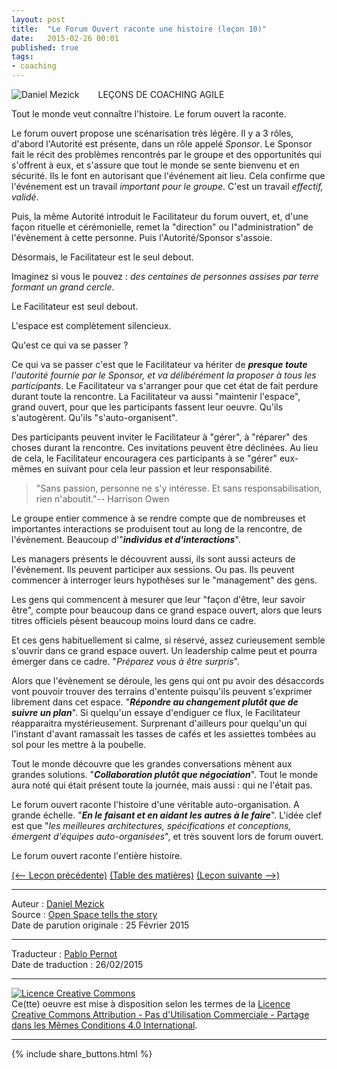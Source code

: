 ```yaml
---
layout: post
title:  "Le Forum Ouvert raconte une histoire (leçon 10)"
date:   2015-02-26 00:01
published: true
tags:
- coaching
---
```


<div align="left" style="float:left; padding-right:30px" >
  <img title="Daniel Mezick" src="{{ site.url }}assets/daniel_mezick/daniel-mezick-10.png" />
</div>
LEÇONS DE COACHING AGILE

Tout le monde veut connaître l'histoire. Le forum ouvert la raconte.

Le forum ouvert propose une scénarisation très légère. Il y a 3 rôles, d'abord l'Autorité est présente, dans un rôle appelé _Sponsor_. Le Sponsor fait le récit des problèmes rencontrés par le groupe et des opportunités qui s'offrent à eux, et s'assure que tout le monde se sente bienvenu et en sécurité. Ils le font en autorisant que l'événement ait lieu. Cela confirme que l'événement est un travail _important pour le groupe_. C'est un travail _effectif, validé_.

Puis, la même Autorité introduit le Facilitateur du forum ouvert, et, d'une façon rituelle et cérémonielle, remet la "direction" ou l"administration" de l'évènement à cette personne. Puis l'Autorité/Sponsor s'assoie.

Désormais, le Facilitateur est le seul debout.

Imaginez si vous le pouvez : _des centaines de personnes assises par terre formant un grand cercle_.

Le Facilitateur est seul debout.

L'espace est complètement silencieux.

Qu'est ce qui va se passer ?

Ce qui va se passer c'est que le Facilitateur va hériter de _**presque toute** l'autorité fournie par le Sponsor, et va délibérément la proposer à tous les participants_. Le Facilitateur va s'arranger pour que cet état de fait perdure durant toute la rencontre. La Facilitateur va aussi "maintenir l'espace", grand ouvert, pour que les participants fassent leur oeuvre. Qu'ils s'autogèrent. Qu'ils "s'auto-organisent".

Des participants peuvent inviter le Facilitateur à "gérer", à "réparer" des choses durant la rencontre. Ces invitations peuvent être déclinées. Au lieu de cela, le Facilitateur encouragera ces participants à se "gérer" eux-mêmes en suivant pour cela leur passion et leur responsabilité.

> "Sans passion, personne ne s'y intéresse. Et sans responsabilisation, rien n'aboutit."-- Harrison Owen

Le groupe entier commence à se rendre compte que de nombreuses et importantes interactions se produisent tout au long de la rencontre, de l'évènement. Beaucoup d'"_**individus et d'interactions**_".

Les managers présents le découvrent aussi, ils sont aussi acteurs de l'évènement. Ils peuvent participer aux sessions. Ou pas. Ils peuvent commencer à interroger leurs hypothèses sur le "management" des gens.

Les gens qui commencent à mesurer que leur "façon d'être, leur savoir être", compte pour beaucoup dans ce grand espace ouvert, alors que leurs titres officiels pèsent beaucoup moins lourd dans ce cadre.

Et ces gens habituellement si calme, si réservé, assez curieusement semble s'ouvrir dans ce grand espace ouvert. Un leadership calme peut et pourra émerger dans ce cadre. "_Préparez vous à être surpris_".

Alors que l'évènement se déroule, les gens qui ont pu avoir des désaccords vont pouvoir trouver des terrains d'entente puisqu'ils peuvent s'exprimer librement dans cet espace. "_**Répondre au changement plutôt que de suivre un plan**_". Si quelqu'un essaye d'endiguer ce flux, le Facilitateur réapparaitra mystérieusement. Surprenant d'ailleurs pour quelqu'un qui l'instant d'avant ramassait les tasses de cafés et les assiettes tombées au sol pour les mettre à la poubelle.

Tout le monde découvre que les grandes conversations mènent aux grandes solutions. "_**Collaboration plutôt que négociation**_". Tout le monde aura noté qui était présent toute la journée, mais aussi : qui ne l'était pas.

Le forum ouvert raconte l'histoire d'une véritable auto-organisation. A grande échelle. "_**En le faisant et en aidant les autres à le faire**_". L'idée clef est que "_les meilleures architectures, spécifications et conceptions, émergent d'équipes auto-organisées_", et très souvent lors de forum ouvert.

Le forum ouvert raconte l'entière histoire.

[(<-- Leçon précédente)](http://www.les-traducteurs-agiles.org/2015/02/25/commencez-dans-le-forum-ouvert-lecon-9.html) [(Table des matières)](http://www.les-traducteurs-agiles.org/2015/02/15/lecons-de-coaching.html) [(Leçon suivante -->)](http://www.les-traducteurs-agiles.org/2015/02/26/le-forum-ouvert-raconte-une-histoire-lecon-10.html)  

---
Auteur : [Daniel Mezick](https://twitter.com/danielmezick)  
Source : [Open Space tells the story](http://newtechusa.net/agile/open-space-tells-the-story/)  
Date de parution originale : 25 Février 2015  

---
Traducteur : [Pablo Pernot](https://twitter.com/pablopernot)  
Date de traduction : 26/02/2015  

---

<a rel="license" href="http://creativecommons.org/licenses/by-nc-sa/4.0/"><img alt="Licence Creative Commons" style="border-width:0" src="http://i.creativecommons.org/l/by-nc-sa/4.0/88x31.png" /></a><br />Ce(tte) oeuvre est mise à disposition selon les termes de la <a rel="license" href="http://creativecommons.org/licenses/by-nc-sa/4.0/">Licence Creative Commons Attribution - Pas d'Utilisation Commerciale - Partage dans les Mêmes Conditions 4.0 International</a>.

---

{% include share_buttons.html %}
